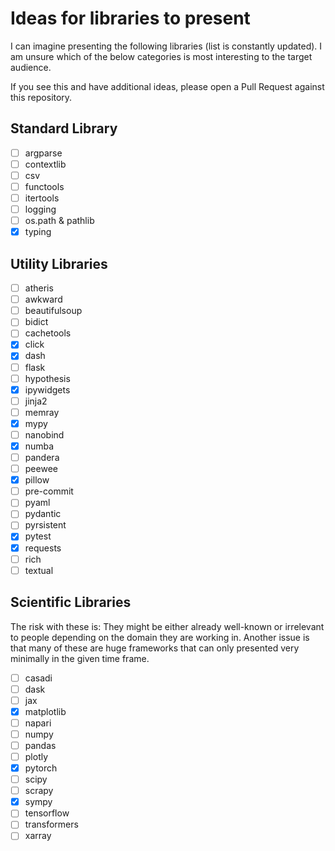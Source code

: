 # Ideas for libraries to present

I can imagine presenting the following libraries (list is constantly updated).
I am unsure which of the below categories is most interesting to the target
audience.

If you see this and have additional ideas, please open a Pull Request against
this repository.

## Standard Library

* [ ] argparse
* [ ] contextlib
* [ ] csv
* [ ] functools
* [ ] itertools
* [ ] logging
* [ ] os.path & pathlib
* [x] typing

## Utility Libraries

* [ ] atheris
* [ ] awkward
* [ ] beautifulsoup
* [ ] bidict
* [ ] cachetools
* [x] click
* [x] dash
* [ ] flask
* [ ] hypothesis
* [x] ipywidgets
* [ ] jinja2
* [ ] memray
* [x] mypy
* [ ] nanobind
* [x] numba
* [ ] pandera
* [ ] peewee
* [x] pillow
* [ ] pre-commit
* [ ] pyaml
* [ ] pydantic
* [ ] pyrsistent
* [x] pytest
* [x] requests
* [ ] rich
* [ ] textual

## Scientific Libraries

The risk with these is: They might be either already well-known or irrelevant to people depending on the domain they are working in. Another issue is that many of these are huge frameworks that can only presented very minimally in the given time frame.

* [ ] casadi
* [ ] dask
* [ ] jax
* [x] matplotlib
* [ ] napari
* [ ] numpy
* [ ] pandas
* [ ] plotly
* [x] pytorch
* [ ] scipy
* [ ] scrapy
* [x] sympy
* [ ] tensorflow
* [ ] transformers
* [ ] xarray
